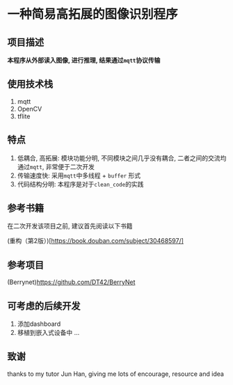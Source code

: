 # 一种简易高拓展的图像识别程序
## 项目描述
**本程序从外部读入图像, 进行推理, 结果通过`mqtt`协议传输**
## 使用技术栈
1. mqtt 
2. OpenCV
3. tflite
## 特点
1. 低耦合, 高拓展: 模块功能分明, 不同模块之间几乎没有耦合, 二者之间的交流均通过`mqtt`, 非常便于二次开发
2. 传输速度快: 采用`mqtt`中多线程 + `buffer` 形式
3. 代码结构分明: 本程序是对于`clean_code`的实践
## 参考书籍
在二次开发该项目之前, 建议首先阅读以下书籍

(重构（第2版）)[https://book.douban.com/subject/30468597/]

## 参考项目
(Berrynet)https://github.com/DT42/BerryNet
## 可考虑的后续开发
1. 添加dashboard
2. 移植到嵌入式设备中
...
## 致谢
thanks to my tutor Jun Han, giving me lots of encourage, resource and idea